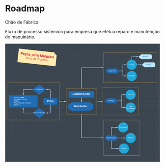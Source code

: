 # Roadmap
Chão de Fábrica

Fluxo de processo sistemico para empresa que efetua reparo e manutenção de maquinário.

<img src="https://github.com/teonett/Roadmap-Chao-de-Fabrica/blob/master/chao_fabrica.jpg">

